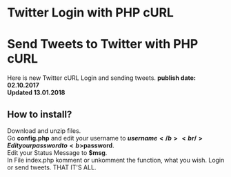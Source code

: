 # Twitter Login with PHP cURL
# Send Tweets to Twitter with PHP cURL
Here is new Twitter cURL Login and sending tweets. <b>publish date: 02.10.2017</b><br><b>Updated 13.01.2018</b>
## How to install?
Download and unzip files. <br/>
Go <b>config.php</b> and edit your username to <b>$username</b><br/>
Edit your password to <b>$password</b>.<br>
Edit your Status Message to <b>$msg</b>.<br>
In File index.php komment or unkomment the function, what you wish. Login or send tweets. THAT IT'S ALL.
